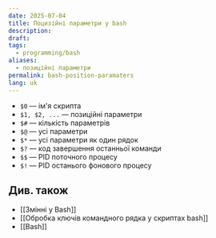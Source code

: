 ```yaml
---
date: 2025-07-04
title: Поцизійні параметри у bash
description: 
draft: 
tags:
  - programming/bash
aliases:
  - позиційні параметри
permalink: bash-position-paramaters
lang: uk
---
```


- `$0` — ім'я скрипта
- `$1, $2, ...` — позиційні параметри
- `$#` — кількість параметрів
- `$@` — усі параметри
- `$*` — усі параметри як один рядок
- `$?` — код завершення останньої команди
- `$$` — PID поточного процесу
- `$!` — PID останього фонового процесу

## Див. також

- [[Змінні у Bash]]
- [[Обробка ключів командного рядка у скриптах bash]]
- [[Bash]]